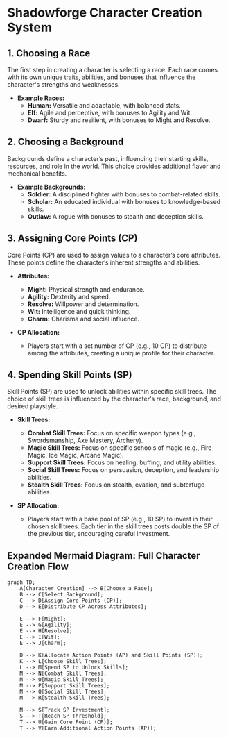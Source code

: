 # Shadowforge Character Creation System

## 1. Choosing a Race

The first step in creating a character is selecting a race. Each race comes with its own unique traits, abilities, and bonuses that influence the character's strengths and weaknesses.

- **Example Races:**
  - **Human:** Versatile and adaptable, with balanced stats.
  - **Elf:** Agile and perceptive, with bonuses to Agility and Wit.
  - **Dwarf:** Sturdy and resilient, with bonuses to Might and Resolve.

## 2. Choosing a Background

Backgrounds define a character’s past, influencing their starting skills, resources, and role in the world. This choice provides additional flavor and mechanical benefits.

- **Example Backgrounds:**
  - **Soldier:** A disciplined fighter with bonuses to combat-related skills.
  - **Scholar:** An educated individual with bonuses to knowledge-based skills.
  - **Outlaw:** A rogue with bonuses to stealth and deception skills.

## 3. Assigning Core Points (CP)

Core Points (CP) are used to assign values to a character’s core attributes. These points define the character’s inherent strengths and abilities.

- **Attributes:**
  - **Might:** Physical strength and endurance.
  - **Agility:** Dexterity and speed.
  - **Resolve:** Willpower and determination.
  - **Wit:** Intelligence and quick thinking.
  - **Charm:** Charisma and social influence.

- **CP Allocation:**
  - Players start with a set number of CP (e.g., 10 CP) to distribute among the attributes, creating a unique profile for their character.

## 4. Spending Skill Points (SP)

Skill Points (SP) are used to unlock abilities within specific skill trees. The choice of skill trees is influenced by the character's race, background, and desired playstyle.

- **Skill Trees:**
  - **Combat Skill Trees:** Focus on specific weapon types (e.g., Swordsmanship, Axe Mastery, Archery).
  - **Magic Skill Trees:** Focus on specific schools of magic (e.g., Fire Magic, Ice Magic, Arcane Magic).
  - **Support Skill Trees:** Focus on healing, buffing, and utility abilities.
  - **Social Skill Trees:** Focus on persuasion, deception, and leadership abilities.
  - **Stealth Skill Trees:** Focus on stealth, evasion, and subterfuge abilities.

- **SP Allocation:**
  - Players start with a base pool of SP (e.g., 10 SP) to invest in their chosen skill trees. Each tier in the skill trees costs double the SP of the previous tier, encouraging careful investment.

## Expanded Mermaid Diagram: Full Character Creation Flow

```mermaid
graph TD;
    A[Character Creation] --> B[Choose a Race];
    B --> C[Select Background];
    C --> D[Assign Core Points (CP)];
    D --> E[Distribute CP Across Attributes];
    
    E --> F[Might];
    E --> G[Agility];
    E --> H[Resolve];
    E --> I[Wit];
    E --> J[Charm];

    D --> K[Allocate Action Points (AP) and Skill Points (SP)];
    K --> L[Choose Skill Trees];
    L --> M[Spend SP to Unlock Skills];
    M --> N[Combat Skill Trees];
    M --> O[Magic Skill Trees];
    M --> P[Support Skill Trees];
    M --> Q[Social Skill Trees];
    M --> R[Stealth Skill Trees];

    M --> S[Track SP Investment];
    S --> T[Reach SP Threshold];
    T --> U[Gain Core Point (CP)];
    T --> V[Earn Additional Action Points (AP)];
```